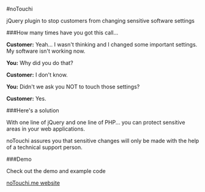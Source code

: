 #noTouchi

jQuery plugin to stop customers from changing sensitive software settings

###How many times have you got this call...

**Customer:** Yeah... I wasn't thinking and I changed some important settings. My software isn't working now.

**You:** Why did you do that?

**Customer:** I don't know.

**You:** Didn't we ask you NOT to touch those settings?

**Customer:** Yes.

###Here's a solution

With one line of jQuery and one line of PHP... you can protect sensitive areas in your web applications.

noTouchi assures you that sensitive changes will only be made with the help of a technical support person.

###Demo

Check out the demo and example code 

<a href="http://notouchi.me" target="_blank">noTouchi.me website</a>